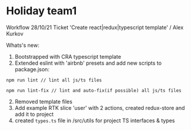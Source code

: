 # Holiday team1

Workflow 28/10/21
Ticket 'Create react|redux|typescript template' / Alex Kurkov

Whats's new:
1. Bootstrapped with CRA typescript template
2. Extended eslint with 'airbnb' presets and add new scripts to package.json:
```
npm run lint // lint all js/ts files

npm run lint-fix // lint and auto-fix(if possible) all js/ts files
```
2. Removed template files
3. Add example RTK slice 'user' with 2 actions, created redux-store and add it to project  
4. created `types.ts` file in /src/utils for project TS interfaces & types
